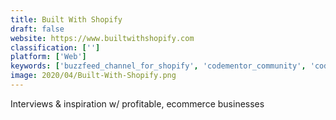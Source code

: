```yaml
---
title: Built With Shopify
draft: false 
website: https://www.builtwithshopify.com
classification: ['']
platform: ['Web']
keywords: ['buzzfeed_channel_for_shopify', 'codementor_community', 'codementorx', 'coderstory', 'drop_shipping_with_shopify', 'easyship', 'founders_choice', 'ihbooks', 'indie_hackers', 'learney', 'maker_mag', 'maker_weekly', 'makerbase', 'makerz', 'mindful_humans', 'normal_software', 'patreon_-_benefit_tracker', 'paykickstart', 'scyre', "shop'fy_stash"]
image: 2020/04/Built-With-Shopify.png
---
```

Interviews & inspiration w/ profitable, ecommerce businesses